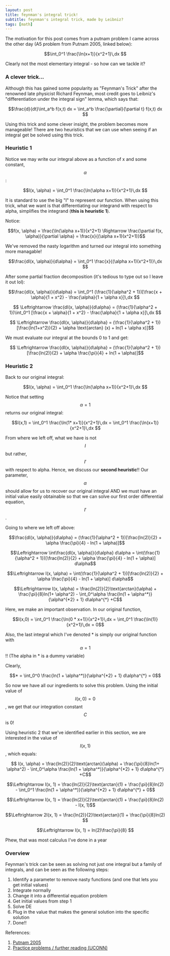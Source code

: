 ```yaml
---
layout: post
title: feynman's integral trick!
subtitle: feynman's integral trick, made by Leibniz?
tags: [math]
---
```


The motivation for this post comes from a putnam problem I came across the other day (A5 problem from Putnam 2005, linked below):

$$\int_0^1 \frac{\ln(x+1)}{x^2+1}\,dx $$

Clearly not the most elementary integral - so how can we tackle it?

### A clever trick...
Although this has gained some popularity as "Feynman's Trick" after the renowned late physicist Richard Feynman, most credit goes to Leibniz's "differentiation under the integral sign" lemma, which says that:

$$\frac{d}{dt}\int_a^b f(x,t) dx  = \int_a^b \frac{\partial}{\partial t} f(x,t) dx  $$

Using this trick and some clever insight, the problem becomes more manageable! There are two heuristics that we can use when seeing if an integral get be solved using this trick. 

### Heuristic 1
Notice we may write our integral above as a function of x and some constant, $$\alpha$$:

$$I(x, \alpha) = \int_0^1 \frac{\ln(\alpha x+1)}{x^2+1}\,dx $$

It is standard to use the big "I" to represent our function. When using this trick, what we want is that differentiating our integrand with respect to alpha, simplifies the integrand (**this is heuristic 1**). 

Notice:

$$f(x, \alpha) = \frac{\ln(\alpha x+1)}{x^2+1} \Rightarrow \frac{\partial f(x, \alpha)}{\partial \alpha} = \frac{x}{(\alpha x+1)(x^2+1)}$$

We've removed the nasty logarithm and turned our integral into something more managable!

$$\frac{dI(x, \alpha)}{d\alpha} = \int_0^1 \frac{x}{(\alpha x+1)(x^2+1)}\,dx $$

After some partial fraction decomposition (it's tedious to type out so I leave it out lol):

$$\frac{dI(x, \alpha)}{d\alpha} = \int_0^1 (\frac{1}{\alpha^2 + 1})[\frac{x + \alpha}{1 + x^2} - \frac{\alpha}{1 + \alpha x}]\,dx $$

$$ \Leftrightarrow \frac{dI(x, \alpha)}{d\alpha} = (\frac{1}{\alpha^2 + 1})\int_0^1 [\frac{x + \alpha}{1 + x^2} - \frac{\alpha}{1 + \alpha x}]\,dx $$

$$ \Leftrightarrow \frac{dI(x, \alpha)}{d\alpha} = (\frac{1}{\alpha^2 + 1})[\frac{ln(1+x^2)}{2} + \alpha \text{arctan} (x) + ln(1 + \alpha x)]$$

We must evaluate our integral at the bounds 0 to 1 and get:

$$ \Leftrightarrow \frac{dI(x, \alpha)}{d\alpha} = (\frac{1}{\alpha^2 + 1})[\frac{ln(2)}{2} + \alpha \frac{\pi}{4} + ln(1 + \alpha)]$$


### Heuristic 2

Back to our original integral:

$$I(x, \alpha) = \int_0^1 \frac{\ln(\alpha x+1)}{x^2+1}\,dx $$

Notice that setting $$\alpha = 1$$ returns our original integral:

$$I(x,1) = \int_0^1 \frac{\ln(1* x+1)}{x^2+1}\,dx = \int_0^1 \frac{\ln(x+1)}{x^2+1}\,dx  $$

From where we left off, what we have is not $$I$$ but rather, $$I'$$ with respect to alpha. Hence, we discuss our **second heuristic**!! Our parameter, $$\alpha$$ should allow for us to recover our original integral AND we must have an initial value easily obtainable so that we can solve our first order differential equation, $$I'$$. 

Going to where we left off above:

$$\frac{dI(x, \alpha)}{d\alpha} = (\frac{1}{\alpha^2 + 1})[\frac{ln(2)}{2} + \alpha \frac{\pi}{4} - ln(1 + \alpha)]$$

$$\Leftrightarrow \int\frac{dI(x, \alpha)}{d\alpha} d\alpha = \int(\frac{1}{\alpha^2 + 1})[\frac{ln(2)}{2} + \alpha \frac{\pi}{4} - ln(1 + \alpha)] d\alpha$$

$$\Leftrightarrow I(x, \alpha) = \int(\frac{1}{\alpha^2 + 1})[\frac{ln(2)}{2} + \alpha \frac{\pi}{4} - ln(1 + \alpha)] d\alpha$$

$$\Leftrightarrow I(x, \alpha) = \frac{ln(2)}{2}\text{arctan}(\alpha) + \frac{\pi}{8}ln(1+ \alpha^2) - \int_0^\alpha \frac{ln(1 + \alpha^*)}{\alpha^{*2} + 1} d\alpha^{*} +C$$

Here, we make an important observation. In our original function, 

$$I(x,0) = \int_0^1 \frac{\ln(0 * x+1)}{x^2+1}\,dx  = \int_0^1 \frac{\ln(1)}{x^2+1}\,dx = 0$$

Also, the last integral which I've denoted * is simply our original function with $$\alpha = 1$$!! (The alpha in * is a dummy variable)

Clearly, 

$$* = \int_0^0 \frac{ln(1 + \alpha^*)}{\alpha^{*2} + 1} d\alpha^{*} = 0$$

So now we have all our ingredients to solve this problem. Using the initial value of $$I(x, 0) = 0$$, we get that our integration constant $$C$$ is 0!

Using heuristic 2 that we've identified earlier in this section, we are interested in the value of $$I(x, 1)$$, which equals:

$$ I(x, \alpha) = \frac{ln(2)}{2}\text{arctan}(\alpha) + \frac{\pi}{8}ln(1+ \alpha^2) - \int_0^\alpha \frac{ln(1 + \alpha^*)}{\alpha^{*2} + 1} d\alpha^{*} +C$$

$$\Leftrightarrow I(x, 1) = \frac{ln(2)}{2}\text{arctan}(1) + \frac{\pi}{8}ln(2) - \int_0^1 \frac{ln(1 + \alpha^*)}{\alpha^{*2} + 1} d\alpha^{*} + 0$$

$$\Leftrightarrow I(x, 1) = \frac{ln(2)}{2}\text{arctan}(1) + \frac{\pi}{8}ln(2) - I(x, 1)$$

$$\Leftrightarrow 2I(x, 1) = \frac{ln(2)}{2}\text{arctan}(1) + \frac{\pi}{8}ln(2) $$

$$\Leftrightarrow I(x, 1) = ln(2)\frac{\pi}{8} $$

Phew, that was most calculus I've done in a year

### Overview
Feynman's trick can be seen as solving not just one integral but a family of integrals, and can be seen as the following steps:

1. Identify a parameter to remove nasty functions (and one that lets you get initial values)
2. Integrate normally
3. Change it into a differential equation problem
4. Get initial values from step 1
5. Solve DE
6. Plug in the value that makes the general solution into the specific solution
7. Done!!

References: 
1. [Putnam 2005](https://kskedlaya.org/putnam-archive/2005.pdf)
2. [Practice problems / further reading (UCONN)](https://kconrad.math.uconn.edu/blurbs/analysis/diffunderint.pdf)